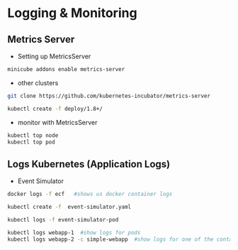 # Logging & Monitoring

## Metrics Server

- Setting up MetricsServer

```bash
minicube addons enable metrics-server
```

- other clusters

```bash
git clone https://github.com/kubernetes-incubator/metrics-server

kubectl create -f deploy/1.8+/
```

- monitor with MetricsServer

```bash
kubectl top node
kubectl top pod
```

## Logs Kubernetes (Application Logs)

- Event Simulator

```bash
docker logs -f ecf   #shows us docker container logs

kubectl create -f  event-simulator.yaml

kubectl logs -f event-simulator-pod
```

```bash
kubectl logs webapp-1  #show logs for pods
kubectl logs webapp-2 -c simple-webapp  #show logs for one of the container inside of pod
```
